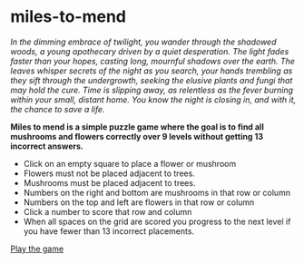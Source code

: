 # miles-to-mend
*In the dimming embrace of twilight, you wander through the shadowed woods, a young apothecary driven by a quiet desperation. The light fades faster than your hopes, casting long, mournful shadows over the earth. The leaves whisper secrets of the night as you search, your hands trembling as they sift through the undergrowth, seeking the elusive plants and fungi that may hold the cure. Time is slipping away, as relentless as the fever burning within your small, distant home. You know the night is closing in, and with it, the chance to save a life.*

**Miles to mend is a simple puzzle game where the goal is to find all mushrooms and flowers correctly over 9 levels without getting 13 incorrect answers.**
- Click on an empty square to place a flower or mushroom
- Flowers must not be placed adjacent to trees.
- Mushrooms must be placed adjacent to trees.
- Numbers on the right and bottom are mushrooms in that row or column
- Numbers on the top and left are flowers in that row or column
- Click a number to score that row and column
- When all spaces on the grid are scored you progress to the next level if you have fewer than 13 incorrect placements.


[Play the game](https://vivianeasley.github.io/miles-to-mend)
